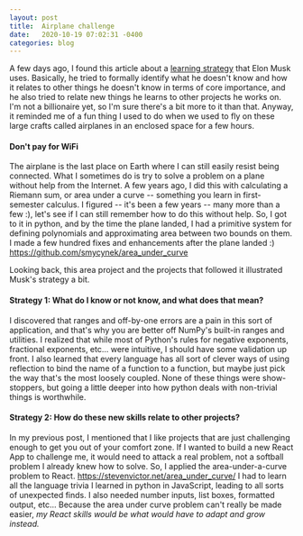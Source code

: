 ```yaml
---
layout: post
title:  Airplane challenge
date:   2020-10-19 07:02:31 -0400
categories: blog
---
```


A few days ago, I found this article about a [learning strategy](https://medium.com/@leyiyo3918/elon-musks-2-rules-for-learning-anything-faster-76c86c9d76ae) that Elon Musk uses.  Basically, he tried to formally identify what he doesn't know and how it relates to other things he doesn't know in terms of core importance, and he also tried to relate new things he learns to other projects he works on.  I'm not a billionaire yet, so I'm sure there's
a bit more to it than that.  Anyway, it reminded me of a fun thing I used to do when we used to fly on these
large crafts called airplanes in an enclosed space for a few hours.

#### Don't pay for WiFi

The airplane is the last place on Earth where I can still easily resist being connected.  What I sometimes do is
try to solve a problem on a plane without help from the Internet.  A few years ago, I did this with calculating a Riemann sum, or area under a curve -- something you learn in first-semester calculus.  I figured -- it's been a few years -- many more than a few :), let's see if I can still remember how to do this without help.  So, I got to it in python, and by the time the plane landed, I had a primitive system for defining polynomials and approximating area between two bounds on them. I made a few hundred fixes and enhancements after the plane landed :) <https://github.com/smycynek/area_under_curve>  

Looking back, this area project and the projects that followed it illustrated Musk's strategy a bit.

#### Strategy 1: What do I know or not know, and what does that mean?

I discovered that ranges and off-by-one errors are a pain in this sort of application, and that's why you are better off NumPy's built-in ranges and utilities.  I realized that while most of Python's rules for negative exponents, fractional exponents, etc... were intuitive, I should have some validation up front.  I also learned that every language has all sort of clever ways of using reflection to bind the name of a function to a function, but maybe just pick the way that's the most loosely coupled.  None of these things were show-stoppers, but going a little deeper into how python deals with non-trivial things is worthwhile.

#### Strategy 2: How do these new skills relate to other projects?

In my previous post, I mentioned that I like projects that are just challenging enough to get you out of
your comfort zone.  If I wanted to build a new React App to challenge me, it would need to attack a real problem,
not a softball problem I already knew how to solve.  So, I applied the area-under-a-curve problem to React.
<https://stevenvictor.net/area_under_curve/> I had to learn all the language trivia I learned in python in JavaScript, leading to all sorts of unexpected finds.
I also needed number inputs, list boxes, formatted output, etc...  Because the area under curve problem can't really be made easier, *my React skills would be what would have to adapt and grow instead.*
